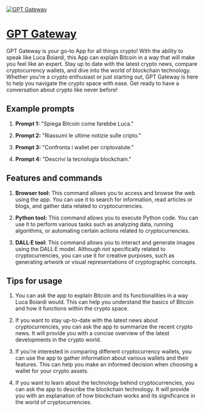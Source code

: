 [![GPT Gateway](https://files.oaiusercontent.com/file-GFHjJ3rf2AUxGkNSECTmeFHD?se=2123-10-16T14%3A09%3A35Z&sp=r&sv=2021-08-06&sr=b&rscc=max-age%3D31536000%2C%20immutable&rscd=attachment%3B%20filename%3Df33388e4-9565-4802-a9ae-7de2aabfe126.png&sig=A3VXaaVVW4f1USQ3eaVu3N0WsDwUpRysZEi0Yn1VYoc%3D)](https://chat.openai.com/g/g-CJ1fWSgC8-gpt-gateway)

# [GPT Gateway](https://chat.openai.com/g/g-CJ1fWSgC8-gpt-gateway)

GPT Gateway is your go-to App for all things crypto! With the ability to speak like Luca Boiardi, this App can explain Bitcoin in a way that will make you feel like an expert. Stay up to date with the latest crypto news, compare cryptocurrency wallets, and dive into the world of blockchain technology. Whether you're a crypto enthusiast or just starting out, GPT Gateway is here to help you navigate the crypto space with ease. Get ready to have a conversation about crypto like never before!

## Example prompts

1. **Prompt 1:** "Spiega Bitcoin come farebbe Luca."

2. **Prompt 2:** "Riassumi le ultime notizie sulle cripto."

3. **Prompt 3:** "Confronta i wallet per criptovalute."

4. **Prompt 4:** "Descrivi la tecnologia blockchain."

## Features and commands

1. **Browser tool:** This command allows you to access and browse the web using the app. You can use it to search for information, read articles or blogs, and gather data related to cryptocurrencies.

2. **Python tool:** This command allows you to execute Python code. You can use it to perform various tasks such as analyzing data, running algorithms, or automating certain actions related to cryptocurrencies.

3. **DALL·E tool:** This command allows you to interact and generate images using the DALL·E model. Although not specifically related to cryptocurrencies, you can use it for creative purposes, such as generating artwork or visual representations of cryptographic concepts.

## Tips for usage

1. You can ask the app to explain Bitcoin and its functionalities in a way Luca Boiardi would. This can help you understand the basics of Bitcoin and how it functions within the crypto space.

2. If you want to stay up-to-date with the latest news about cryptocurrencies, you can ask the app to summarize the recent crypto news. It will provide you with a concise overview of the latest developments in the crypto world.

3. If you're interested in comparing different cryptocurrency wallets, you can use the app to gather information about various wallets and their features. This can help you make an informed decision when choosing a wallet for your crypto assets.

4. If you want to learn about the technology behind cryptocurrencies, you can ask the app to describe the blockchain technology. It will provide you with an explanation of how blockchain works and its significance in the world of cryptocurrencies.